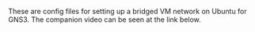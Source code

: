 These are config files for setting up a bridged VM network on Ubuntu for GNS3.
The companion video can be seen at the link below.
